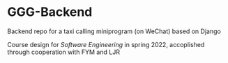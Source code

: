 # GGG-Backend

Backend repo for a taxi calling miniprogram (on WeChat) based on Django

Course design for *Software Engineering* in spring 2022, accoplished through cooperation with FYM and LJR 
